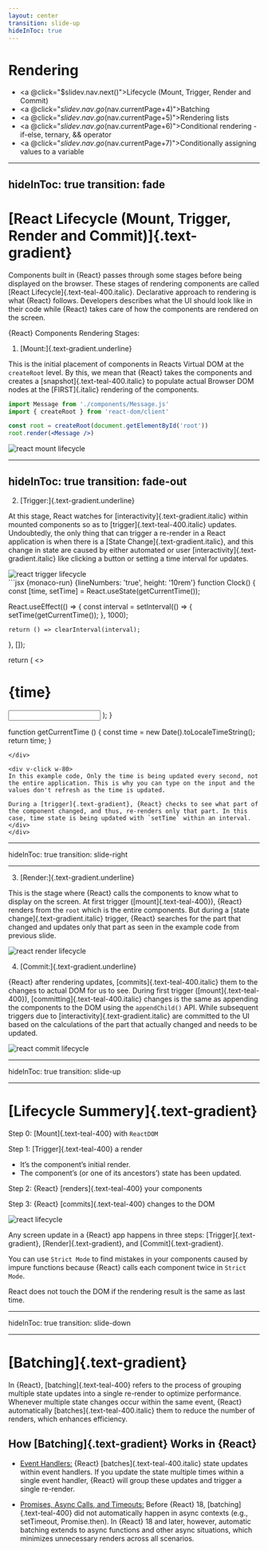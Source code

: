 ```yaml
---
layout: center
transition: slide-up
hideInToc: true
---
```


# Rendering

<div mt-2 />

- <a @click="$slidev.nav.next()">Lifecycle (Mount, Trigger, Render and Commit)</a>
- <a @click="$slidev.nav.go($nav.currentPage+4)">Batching</a>
- <a @click="$slidev.nav.go($nav.currentPage+5)">Rendering lists</a>
- <a @click="$slidev.nav.go($nav.currentPage+6)">Conditional rendering - if-else, ternary, && operator</a>
- <a @click="$slidev.nav.go($nav.currentPage+7)">Conditionally assigning values to a variable</a>

---
hideInToc: true
transition: fade
---

# [React Lifecycle (Mount, Trigger, Render and Commit)]{.text-gradient}

Components built in {React} passes through some stages before being displayed on the browser. These stages of rendering components are called [React Lifecycle]{.text-teal-400.italic}. Declarative approach to rendering is what {React} follows. Developers describes what the UI should look like in their code while {React} takes care of how the components are rendered on the screen.

<v-click>

{React} Components Rendering Stages:
</v-click>

<span v-click>

1. [Mount:]{.text-gradient.underline}

</span>

<div flex gap-3>

<div>

<v-click>

This is the initial placement of components in Reacts Virtual DOM at the `createRoot` level. By this, we mean that {React} takes the components and creates a [snapshot]{.text-teal-400.italic} to populate actual Browser DOM nodes at the [FIRST]{.italic} rendering of the components.
</v-click>

```jsx {hide|*|4|5|*}
import Message from './components/Message.js'
import { createRoot } from 'react-dom/client'

const root = createRoot(document.getElementById('root'))
root.render(<Message />)
```

</div>

<img v-click w-80 h-60 src="/lifecycle-mount.png" alt="react mount lifecycle" />
</div>

---
hideInToc: true
transition: fade-out
---

2. [Trigger:]{.text-gradient.underline}

<div flex gap-3>

At this stage, React watches for [interactivity]{.text-gradient.italic} within mounted components so as to [trigger]{.text-teal-400.italic} updates. Undoubtedly, the only thing that can trigger a re-render in a React application is when there is a [State Change]{.text-gradient.italic}, and this change in state are caused by either automated or user [interactivity]{.text-gradient.italic} like clicking a button or setting a time interval for updates.

<img v-click w-80 h-45 mb-2 src="/lifecycle-trigger.png" alt="react trigger lifecycle" />
</div>

<div flex justify-between gap-3>

<div v-click flex-grow-1>
```jsx {monaco-run} {lineNumbers: 'true', height: '10rem'}
function Clock() {
  const [time, setTime] = React.useState(getCurrentTime());

React.useEffect(() => {
const interval = setInterval(() => {
setTime(getCurrentTime());
}, 1000);

    return () => clearInterval(interval);

}, []);

return (
<>

<h1 className="!text-[1.5rem] text-gradient">{time}</h1>
<input className="border border-teal-400 text-white p-1 rounded" />
</>
);
}

function getCurrentTime () {
const time = new Date().toLocaleTimeString();
return time;
}

```
</div>

<div v-click w-80>
In this example code, Only the time is being updated every second, not the entire application. This is why you can type on the input and the values don't refresh as the time is updated.

During a [trigger]{.text-gradient}, {React} checks to see what part of the component changed, and thus, re-renders only that part. In this case, time state is being updated with `setTime` within an interval.
</div>
</div>
```

---

hideInToc: true
transition: slide-right

---

3. [Render:]{.text-gradient.underline}

<div flex gap-3>

This is the stage where {React} calls the components to know what to display on the screen. At first trigger ([mount]{.text-teal-400}), {React} renders from the `root` which is the entire components. But during a [state change]{.text-gradient.italic} trigger, {React} searches for the part that changed and updates only that part as seen in the example code from previous slide.

<img w-80 h-45 mb-2 src="/lifecycle-render.png" alt="react render lifecycle" />
</div>

<div v-click>

4. [Commit:]{.text-gradient.underline}

<div flex gap-3>

{React} after rendering updates, [commits]{.text-teal-400.italic} them to the changes to actual DOM for us to see. During first trigger ([mount]{.text-teal-400}), [committing]{.text-teal-400.italic} changes is the same as appending the components to the DOM using the `appendChild()` API. While subsequent triggers due to [interactivity]{.text-gradient.italic} are committed to the UI based on the calculations of the part that actually changed and needs to be updated.

<img w-80 h-45 mb-2 src="/lifecycle-commit.png" alt="react commit lifecycle" />
</div>
</div>

---

hideInToc: true
transition: slide-up

---

# [Lifecycle Summery]{.text-gradient}

<div flex gap-4>
<div>

Step 0: [Mount]{.text-teal-400} with `ReactDOM`

Step 1: [Trigger]{.text-teal-400} a render

- It’s the component’s initial render.
- The component’s (or one of its ancestors’) state has been updated.

Step 2: {React} [renders]{.text-teal-400} your components

Step 3: {React} [commits]{.text-teal-400} changes to the DOM

</div>

<img v-click w-80 h-50 mb-2 src="/react-lifecycle.png" alt="react lifecycle" />
</div>

<div v-click>

Any screen update in a {React} app happens in three steps: [Trigger]{.text-gradient}, [Render]{.text-gradient}, and [Commit]{.text-gradient}.

You can use `Strict Mode` to find mistakes in your components caused by impure functions because {React} calls each component twice in `Strict Mode`.

React does not touch the DOM if the rendering result is the same as last time.

</div>

---

hideInToc: true
transition: slide-down

---

# [Batching]{.text-gradient}

In {React}, [batching]{.text-teal-400} refers to the process of grouping multiple state updates into a single re-render to optimize performance. Whenever multiple state changes occur within the same event, {React} automatically [batches]{.text-teal-400.italic} them to reduce the number of renders, which enhances efficiency.

<v-click>

## How [Batching]{.text-gradient} Works in {React}

</v-click>

<v-clicks>

- <u>Event Handlers:</u> {React} [batches]{.text-teal-400.italic} state updates within event handlers. If you update the state multiple times within a single event handler, {React} will group these updates and trigger a single re-render.

- <u>Promises, Async Calls, and Timeouts:</u> Before {React} 18, [batching]{.text-teal-400} did not automatically happen in async contexts (e.g., setTimeout, Promise.then). In {React} 18 and later, however, automatic batching extends to async functions and other async situations, which minimizes unnecessary renders across all scenarios.

</v-clicks>
